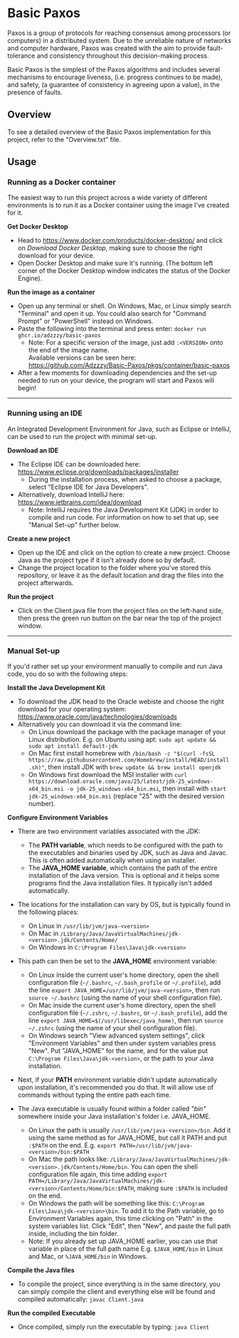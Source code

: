 # Basic Paxos
Paxos is a group of protocols for reaching consensus among processors (or computers) in a distributed system. 
Due to the unreliable nature of networks and computer hardware, Paxos was created with the aim to provide fault-tolerance and consistency throughout this decision-making process.

Basic Paxos is the simplest of the Paxos algorithms and includes several mechanisms to encourage liveness, (i.e. progress continues to be made), and safety, (a guarantee of consistency in agreeing upon a value), in the presence of faults.

## Overview
To see a detailed overview of the Basic Paxos implementation for this project, refer to the "Overview.txt" file.

## Usage

### Running as a Docker container
The easiest way to run this project across a wide variety of different environments is to run it as a Docker container using the image I've created for it.

**Get Docker Desktop**
- Head to https://www.docker.com/products/docker-desktop/ and click on _Download Docker Desktop_, making sure to choose the right download for your device.
- Open Docker Desktop and make sure it's running. (The bottom left corner of the Docker Desktop window indicates the status of the Docker Engine).

**Run the image as a container**
- Open up any terminal or shell. On Windows, Mac, or Linux simply search "Terminal" and open it up. You could also search for "Command Prompt" or "PowerShell" instead on Windows.
- Paste the following into the terminal and press enter: `docker run ghcr.io/adzzzy/basic-paxos`
    - Note: For a specific version of the image, just add `:<VERSION>` onto the end of the image name. </br> Available versions can be seen here: https://github.com/Adzzzy/Basic-Paxos/pkgs/container/basic-paxos
- After a few moments for downloading dependencies and the set-up needed to run on your device, the program will start and Paxos will begin!

---------------------------------------------------------------------------------------------------------------------------------------

### Running using an IDE
An Integrated Development Environment for Java, such as Eclipse or IntelliJ, can be used to run the project with minimal set-up.

**Download an IDE**
- The Eclipse IDE can be downloaded here: https://www.eclipse.org/downloads/packages/installer
  - During the installation process, when asked to choose a package, select "Eclipse IDE for Java Developers".
- Alternatively, download IntelliJ here: https://www.jetbrains.com/idea/download
  - Note: IntelliJ requires the Java Development Kit (JDK) in order to compile and run code. For information on how to set that up, see "Manual Set-up" further below.

**Create a new project**
- Open up the IDE and click on the option to create a new project. Choose Java as the project type if it isn't already done so by default.
- Change the project location to the folder where you've stored this repository, or leave it as the default location and drag the files into the project afterwards.

**Run the project**
- Click on the Client.java file from the project files on the left-hand side, then press the green run button on the bar near the top of the project window.

---------------------------------------------------------------------------------------------------------------------------------------

### Manual Set-up
If you'd rather set up your environment manually to compile and run Java code, you do so with the following steps:

**Install the Java Development Kit**
- To download the JDK head to the Oracle webiste and choose the right download for your operating system: https://www.oracle.com/java/technologies/downloads
- Alternatively you can download it via the command line:
  - On Linux download the package with the package manager of your Linux distribution. E.g. on Ubuntu using apt: `sudo apt update && sudo apt install default-jdk`
  - On Mac first install homebrew with `/bin/bash -c "$(curl -fsSL https://raw.githubusercontent.com/Homebrew/install/HEAD/install.sh)"`, then install JDK with `brew update && brew install openjdk`
  - On Windows first download the MSI installer with `curl https://download.oracle.com/java/25/latest/jdk-25_windows-x64_bin.msi -o jdk-25_windows-x64_bin.msi`, then install with `start jdk-25_windows-x64_bin.msi` (replace "25" with the desired version number).

**Configure Environment Variables**

- There are two environment variables associated with the JDK:
  - The **PATH variable**, which needs to be configured with the path to the executables and binaries used by JDK, such as Java and Javac. This is often added automatically when using an installer.
  - The **JAVA_HOME variable**, which contains the path of the entire installation of the Java version. This is optional and it helps some programs find the Java installation files. It typically isn't added automatically.

- The locations for the installation can vary by OS, but is typically found in the following places:
  - On Linux in `/usr/lib/jvm/java-<version>`
  - On Mac in `/Library/Java/JavaVirtualMachines/jdk-<version>.jdk/Contents/Home/`
  - On Windows in `C:\Program Files\Java\jdk-<version>`

- This path can then be set to the **JAVA_HOME** environment variable:
  - On Linux inside the current user's home directory, open the shell configuration file (`~/.bashrc`, `~/.bash_profile` or `~/.profile`), add the line `export JAVA_HOME=/usr/lib/jvm/java-<version>`, then run `source ~/.bashrc` (using the name of your shell configuration file).
  - On Mac inside the current user's home directory, open the shell configuration file (`~/.zshrc`, `~/.bashrc`, or `~/.bash_profile`), add the line `export JAVA_HOME=$(/usr/libexec/java_home)`, then run `source ~/.zshrc` (using the name of your shell configuration file).
  - On Windows search "View advanced system settings", click "Environment Variables" and then under system variables press "New". Put "JAVA_HOME" for the name, and for the value put `C:\Program Files\Java\jdk-<version>`, or the path to your Java installation.

- Next, if your **PATH** environment variable didn't update automatically upon installation, it's recommended you do that. It will allow use of commands without typing the entire path each time.
- The Java executable is usually found within a folder called _"bin"_ somewhere inside your Java installation's folder i.e. JAVA_HOME.
  - On Linux the path is usually `/usr/lib/jvm/java-<version>/bin`. Add it using the same method as for JAVA_HOME, but call it PATH and put `:$PATH` on the end. E.g. `export PATH=/usr/lib/jvm/java-<version>/bin:$PATH`
  - On Mac the path looks like: `/Library/Java/JavaVirtualMachines/jdk-<version>.jdk/Contents/Home/bin`. You can open the shell configuration file again, this time adding `export PATH=/Library/Java/JavaVirtualMachines/jdk-<version>/Contents/Home/bin:$PATH`, making sure `:$PATH` is included on the end.
  - On Windows the path will be something like this: `C:\Program Files\Java\jdk-<version>\bin`. To add it to the Path variable, go to Environment Variables again, this time clicking on "Path" in the system variables list. Click "Edit", then "New", and paste the full path inside, including the bin folder.
  - Note: If you already set up JAVA_HOME earlier, you can use that variable in place of the full path name E.g. `$JAVA_HOME/bin` in Linux and Mac, or `%JAVA_HOME/bin` in Windows.

**Compile the Java files**
- To compile the project, since everything is in the same directory, you can simply compile the client and everything else will be found and compiled automatically: `javac Client.java`

**Run the compiled Executable**
- Once compiled, simply run the executable by typing: `java Client`
